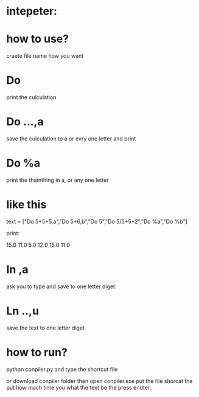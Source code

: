 # intepeter:



# how to use?

craete file name how you want

# Do
print the culculation

# Do ...,a
save the culculation to a or evry one letter and print

# Do %a
print the thamthing in a, or any one letter

# like this

text = ["Do 5+5+5,a","Do 5+6,b","Do 5","Do 5/5+5*2","Do %a","Do %b"]

print:

15.0
11.0
5.0
12.0
15.0
11.0

# In ,a
ask you to type and save to one letter diget.

# Ln ..,u

save the text to one letter diget

        
# how to run?

python conpiler.py
and type the shortcut file

or download conpiler folder then open conpiler.exe put the file shorcat the put how mach time you what the text be the press endter.
